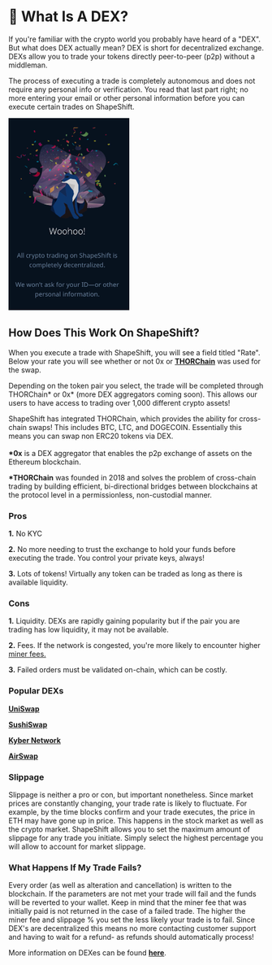 # 🔸 What Is A DEX?

If you're familiar with the crypto world you probably have heard of a "DEX". But what does DEX actually mean? DEX is short for decentralized exchange. DEXs allow you to trade your tokens directly peer-to-peer (p2p) without a middleman.

The process of executing a trade is completely autonomous and does not require any personal info or verification. You read that last part right; no more entering your email or other personal information before you can execute certain trades on ShapeShift.

![Our platform is commited to becoming completly Decentralized](<../../.gitbook/assets/image (13) (1).png>)

## How Does This Work On ShapeShift?

When you execute a trade with ShapeShift, you will see a field titled "Rate". Below your rate you will see whether or not 0x or [**THORChain**](https://erikvoorhees.medium.com/an-introduction-to-thorchain-for-bitcoiners-3f621bf0028e) was used for the swap.

Depending on the token pair you select, the trade will be completed through THORChain\* or 0x\* (more DEX aggregators coming soon). This allows our users to have access to trading over 1,000 different crypto assets!

ShapeShift has integrated THORChain, which provides the ability for cross-chain swaps! This includes BTC, LTC, and DOGECOIN. Essentially this means you can swap non ERC20 tokens via DEX.\
\
**\*0x** is a DEX aggregator that enables the p2p exchange of assets on the Ethereum blockchain.

**\*THORChain** was founded in 2018 and solves the problem of cross-chain trading by building efficient, bi-directional bridges between blockchains at the protocol level in a permissionless, non-custodial manner.

### Pros

**1.** No KYC

**2.** No more needing to trust the exchange to hold your funds before executing the trade. You control your private keys, always!

**3.** Lots of tokens! Virtually any token can be traded as long as there is available liquidity.

### Cons

**1.** Liquidity. DEXs are rapidly gaining popularity but if the pair you are trading has low liquidity, it may not be available.

**2.** Fees. If the network is congested, you're more likely to encounter higher [miner fees.](https://shapeshift.com/miner-fees)

**3.** Failed orders must be validated on-chain, which can be costly.

### Popular DEXs

[**UniSwap**](https://uniswap.org/)

[**SushiSwap**](https://sushiswap.fi/)

[**Kyber Network**](https://kyber.network/about/knc)

[**AirSwap**](https://www.airswap.io/)

### Slippage

Slippage is neither a pro or con, but important nonetheless. Since market prices are constantly changing, your trade rate is likely to fluctuate. For example, by the time blocks confirm and your trade executes, the price in ETH may have gone up in price. This happens in the stock market as well as the crypto market. ShapeShift allows you to set the maximum amount of slippage for any trade you initiate. Simply select the highest percentage you will allow to account for market slippage.

### What Happens If My Trade Fails?

Every order (as well as alteration and cancellation) is written to the blockchain. If the parameters are not met your trade will fail and the funds will be reverted to your wallet. Keep in mind that the miner fee that was initially paid is not returned in the case of a failed trade. The higher the miner fee and slippage % you set the less likely your trade is to fail. Since DEX's are decentralized this means no more contacting customer support and having to wait for a refund- as refunds should automatically process!

More information on DEXes can be found [**here**](https://academy.binance.com/en/articles/what-is-a-decentralized-exchange-dex#defining-decentralized-exchanges).
